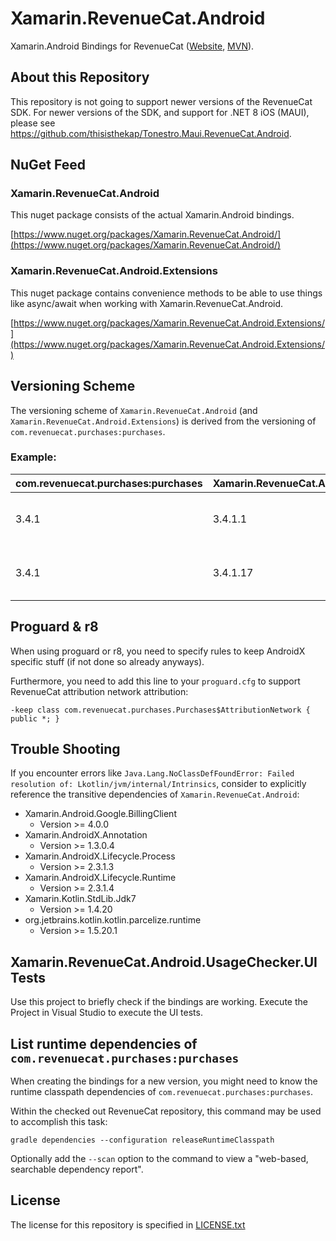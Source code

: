 # Xamarin.RevenueCat.Android

Xamarin.Android Bindings for RevenueCat ([Website](https://www.revenuecat.com/), [MVN](https://mvnrepository.com/artifact/com.revenuecat.purchases/purchases)).

## About this Repository

This repository is not going to support newer versions of the RevenueCat SDK. For newer versions of the SDK, and support for .NET 8 iOS (MAUI), please see https://github.com/thisisthekap/Tonestro.Maui.RevenueCat.Android.

## NuGet Feed

### Xamarin.RevenueCat.Android

This nuget package consists of the actual Xamarin.Android bindings.

[https://www.nuget.org/packages/Xamarin.RevenueCat.Android/](https://www.nuget.org/packages/Xamarin.RevenueCat.Android/)

### Xamarin.RevenueCat.Android.Extensions

This nuget package contains convenience methods to be able to use things like async/await when working with Xamarin.RevenueCat.Android.

[https://www.nuget.org/packages/Xamarin.RevenueCat.Android.Extensions/](https://www.nuget.org/packages/Xamarin.RevenueCat.Android.Extensions/)

## Versioning Scheme

The versioning scheme of `Xamarin.RevenueCat.Android` (and `Xamarin.RevenueCat.Android.Extensions`) is derived from the versioning of `com.revenuecat.purchases:purchases`.

### Example:

| com.revenuecat.purchases:purchases | Xamarin.RevenueCat.Android | Note |
|:--|:--|:--|
| 3.4.1 | 3.4.1.1 | First version of bindings for 3.4.1 |
| 3.4.1 | 3.4.1.17 | Bindings for 3.4.1 containing fixes |

## Proguard & r8

When using proguard or r8, you need to specify rules to keep AndroidX specific stuff (if not done so already anyways).

Furthermore, you need to add this line to your `proguard.cfg` to support RevenueCat attribution network attribution:

`-keep class com.revenuecat.purchases.Purchases$AttributionNetwork { public *; }`

## Trouble Shooting

If you encounter errors like `Java.Lang.NoClassDefFoundError: Failed resolution of: Lkotlin/jvm/internal/Intrinsics`, consider to explicitly reference the transitive dependencies of `Xamarin.RevenueCat.Android`:

* Xamarin.Android.Google.BillingClient
	* Version >= 4.0.0
* Xamarin.AndroidX.Annotation
	* Version >= 1.3.0.4
* Xamarin.AndroidX.Lifecycle.Process
	* Version >= 2.3.1.3
* Xamarin.AndroidX.Lifecycle.Runtime
	* Version >= 2.3.1.4
* Xamarin.Kotlin.StdLib.Jdk7
	* Version >= 1.4.20
* org.jetbrains.kotlin.kotlin.parcelize.runtime
	* Version >= 1.5.20.1

## Xamarin.RevenueCat.Android.UsageChecker.UITests

Use this project to briefly check if the bindings are working. Execute the Project in Visual Studio to execute the UI tests.

## List runtime dependencies of `com.revenuecat.purchases:purchases`

When creating the bindings for a new version, you might need to know the runtime classpath dependencies of `com.revenuecat.purchases:purchases`.

Within the checked out RevenueCat repository, this command may be used to accomplish this task:

`‌gradle dependencies --configuration releaseRuntimeClasspath`

Optionally add the `--scan` option to the command to view a "web-based, searchable dependency report".

## License

The license for this repository is specified in 
[LICENSE.txt](LICENSE.txt)
